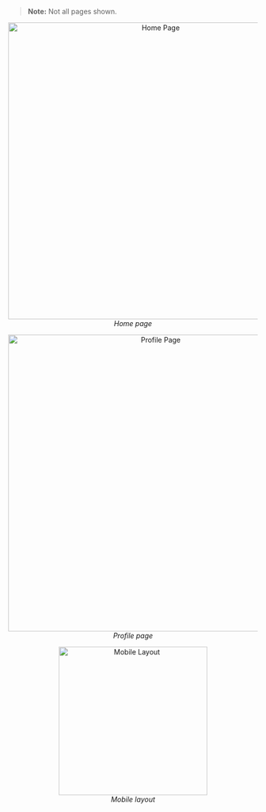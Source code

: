 > **Note:** Not all pages shown.

<p align="center">
  <img src="https://github.com/user-attachments/assets/a66d12e6-a616-4cf4-9559-b21a13b4a547" alt="Home Page" width="600"/>
  <br/>
  <em>Home page</em>
</p>

<p align="center">
  <img src="https://github.com/user-attachments/assets/32a50828-8695-4270-90f3-a43b58c72378" alt="Profile Page" width="600"/>
  <br/>
  <em>Profile page</em>
</p>

<p align="center">
  <img src="https://github.com/user-attachments/assets/c3e0ce5f-4d91-4101-a773-624202a23dc9" alt="Mobile Layout" width="300"/>
  <br/>
  <em>Mobile layout</em>
</p>
